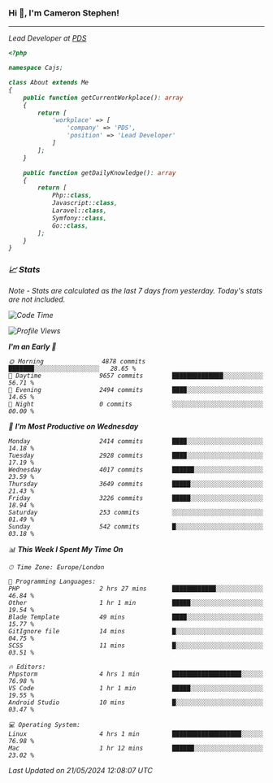 ### Hi 👋, I'm Cameron Stephen!
<hr>
<p><em>Lead Developer at <a href="https://prindatasolutions.co.uk">PDS</a></p>


```php
<?php

namespace Cajs;

class About extends Me
{
    public function getCurrentWorkplace(): array
    {
        return [
            'workplace' => [
                'company' => 'PDS',
                'position' => 'Lead Developer'
            ]
        ];
    }

    public function getDailyKnowledge(): array
    {
        return [
            Php::class,
            Javascript::class,
            Laravel::class,
            Symfony::class,
            Go::class,
        ];
    }
}
```

### 📈 Stats
<p><em>Note - Stats are calculated as the last 7 days from yesterday. Today's stats are not included.</em></p>


<!--START_SECTION:waka-->
![Code Time](http://img.shields.io/badge/Code%20Time-3%2C814%20hrs%2053%20mins-blue)

![Profile Views](http://img.shields.io/badge/Profile%20Views-0-blue)

**I'm an Early 🐤** 

```text
🌞 Morning                4878 commits        ███████░░░░░░░░░░░░░░░░░░   28.65 % 
🌆 Daytime                9657 commits        ██████████████░░░░░░░░░░░   56.71 % 
🌃 Evening                2494 commits        ████░░░░░░░░░░░░░░░░░░░░░   14.65 % 
🌙 Night                  0 commits           ░░░░░░░░░░░░░░░░░░░░░░░░░   00.00 % 
```
📅 **I'm Most Productive on Wednesday** 

```text
Monday                   2414 commits        ████░░░░░░░░░░░░░░░░░░░░░   14.18 % 
Tuesday                  2928 commits        ████░░░░░░░░░░░░░░░░░░░░░   17.19 % 
Wednesday                4017 commits        ██████░░░░░░░░░░░░░░░░░░░   23.59 % 
Thursday                 3649 commits        █████░░░░░░░░░░░░░░░░░░░░   21.43 % 
Friday                   3226 commits        █████░░░░░░░░░░░░░░░░░░░░   18.94 % 
Saturday                 253 commits         ░░░░░░░░░░░░░░░░░░░░░░░░░   01.49 % 
Sunday                   542 commits         █░░░░░░░░░░░░░░░░░░░░░░░░   03.18 % 
```


📊 **This Week I Spent My Time On** 

```text
🕑︎ Time Zone: Europe/London

💬 Programming Languages: 
PHP                      2 hrs 27 mins       ████████████░░░░░░░░░░░░░   46.84 % 
Other                    1 hr 1 min          █████░░░░░░░░░░░░░░░░░░░░   19.54 % 
Blade Template           49 mins             ████░░░░░░░░░░░░░░░░░░░░░   15.77 % 
GitIgnore file           14 mins             █░░░░░░░░░░░░░░░░░░░░░░░░   04.75 % 
SCSS                     11 mins             █░░░░░░░░░░░░░░░░░░░░░░░░   03.51 % 

🔥 Editors: 
Phpstorm                 4 hrs 1 min         ███████████████████░░░░░░   76.98 % 
VS Code                  1 hr 1 min          █████░░░░░░░░░░░░░░░░░░░░   19.55 % 
Android Studio           10 mins             █░░░░░░░░░░░░░░░░░░░░░░░░   03.47 % 

💻 Operating System: 
Linux                    4 hrs 1 min         ███████████████████░░░░░░   76.98 % 
Mac                      1 hr 12 mins        ██████░░░░░░░░░░░░░░░░░░░   23.02 % 
```


 Last Updated on 21/05/2024 12:08:07 UTC
<!--END_SECTION:waka-->

